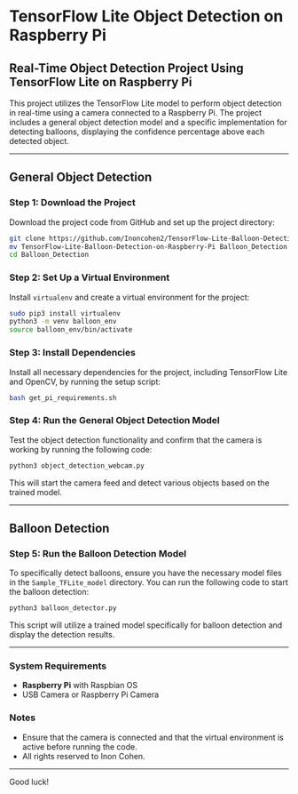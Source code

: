 
# TensorFlow Lite Object Detection on Raspberry Pi

## Real-Time Object Detection Project Using TensorFlow Lite on Raspberry Pi

This project utilizes the TensorFlow Lite model to perform object detection in real-time using a camera connected to a Raspberry Pi. The project includes a general object detection model and a specific implementation for detecting balloons, displaying the confidence percentage above each detected object.

---

## General Object Detection

### Step 1: Download the Project

Download the project code from GitHub and set up the project directory:

```bash
git clone https://github.com/Inoncohen2/TensorFlow-Lite-Balloon-Detection-on-Raspberry-Pi.git
mv TensorFlow-Lite-Balloon-Detection-on-Raspberry-Pi Balloon_Detection
cd Balloon_Detection
```

### Step 2: Set Up a Virtual Environment

Install `virtualenv` and create a virtual environment for the project:

```bash
sudo pip3 install virtualenv 
python3 -m venv balloon_env
source balloon_env/bin/activate
```

### Step 3: Install Dependencies

Install all necessary dependencies for the project, including TensorFlow Lite and OpenCV, by running the setup script:

```bash
bash get_pi_requirements.sh
```

### Step 4: Run the General Object Detection Model

Test the object detection functionality and confirm that the camera is working by running the following code:

```bash
python3 object_detection_webcam.py
```

This will start the camera feed and detect various objects based on the trained model.

---

## Balloon Detection

### Step 5: Run the Balloon Detection Model

To specifically detect balloons, ensure you have the necessary model files in the `Sample_TFLite_model` directory. You can run the following code to start the balloon detection:

```bash
python3 balloon_detector.py
```

This script will utilize a trained model specifically for balloon detection and display the detection results.

---

### System Requirements

- **Raspberry Pi** with Raspbian OS
- USB Camera or Raspberry Pi Camera

### Notes

- Ensure that the camera is connected and that the virtual environment is active before running the code.
- All rights reserved to Inon Cohen.

---

Good luck!
